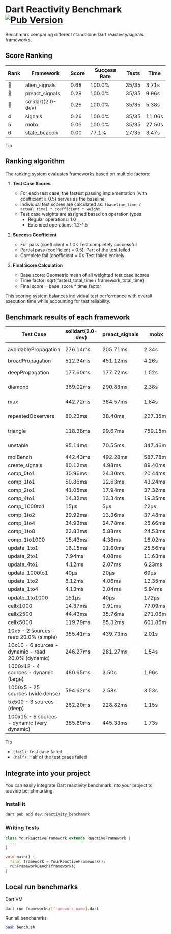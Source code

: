 # Dart Reactivity Benchmark [![Pub Version](https://img.shields.io/pub/v/reactivity_benchmark)](https://pub.dev/packages/reactivity_benchmark)

Benchmark comparing different standalone Dart reactivity/signals frameworks.

## Score Ranking

<!-- ranking start -->
| Rank | Framework | Score | Success Rate | Tests | Time |
|------|-----------|-------|--------------|-------|------|
| 🥇 | alien_signals | 0.68 | 100.0% | 35/35 | 3.71s |
| 🥈 | preact_signals | 0.29 | 100.0% | 35/35 | 9.96s |
| 🥉 | solidart(2.0-dev) | 0.26 | 100.0% | 35/35 | 5.38s |
| 4 | signals | 0.26 | 100.0% | 35/35 | 11.06s |
| 5 | mobx | 0.05 | 100.0% | 35/35 | 27.50s |
| 6 | state_beacon | 0.00 | 77.1% | 27/35 | 3.47s |

<!-- ranking end -->

> [!TIP]
> ## Ranking algorithm
>
> The ranking system evaluates frameworks based on multiple factors:
>
> 1. **Test Case Scores**
>    - For each test case, the fastest passing implementation (with coefficient ≥ 0.5) serves as the baseline
>    - Individual test scores are calculated as: `(baseline_time / actual_time) * coefficient * weight`
>    - Test case weights are assigned based on operation types:
>      - Regular operations: 1.0
>      - Extended operations: 1.2-1.5
>
> 2. **Success Coefficient**
>    - Full pass (coefficient = 1.0): Test completely successful
>    - Partial pass (coefficient = 0.5): Part of the test failed
>    - Complete fail (coefficient = 0): Test failed entirely
>
> 3. **Final Score Calculation**
>    - Base score: Geometric mean of all weighted test case scores
>    - Time factor: sqrt(fastest_total_time / framework_total_time)
>    - Final score = base_score * time_factor
>
> This scoring system balances individual test performance with overall execution time while accounting for test reliability.

## Benchmark results of each framework

<!-- test-case start -->
| Test Case | solidart(2.0-dev) | preact_signals | mobx | alien_signals | signals | state_beacon |
|---|---|---|---|---|---|---|
| avoidablePropagation | 276.14ms | 205.71ms | 2.34s | 186.77ms | 211.13ms | 158.72ms (fail) |
| broadPropagation | 512.34ms | 451.12ms | 4.26s | 360.57ms | 448.61ms | 6.34ms (fail) |
| deepPropagation | 177.60ms | 177.72ms | 1.52s | 128.28ms | 168.86ms | 141.00ms (fail) |
| diamond | 369.02ms | 290.83ms | 2.38s | 236.04ms | 288.83ms | 199.85ms (fail) |
| mux | 442.72ms | 384.57ms | 1.84s | 373.92ms | 406.73ms | 190.16ms (fail) |
| repeatedObservers | 80.23ms | 38.40ms | 227.35ms | 45.01ms | 46.68ms | 53.45ms (fail) |
| triangle | 118.38ms | 99.67ms | 759.15ms | 84.77ms | 106.76ms | 80.30ms (fail) |
| unstable | 95.14ms | 70.55ms | 347.46ms | 61.30ms | 79.84ms | 337.34ms (fail) |
| molBench | 442.43ms | 492.28ms | 587.78ms | 493.21ms | 489.69ms | 951μs |
| create_signals | 80.12ms | 4.98ms | 89.40ms | 27.37ms | 26.63ms | 63.77ms |
| comp_0to1 | 30.96ms | 24.30ms | 20.44ms | 9.20ms | 12.44ms | 55.22ms |
| comp_1to1 | 50.86ms | 12.63ms | 43.24ms | 4.81ms | 34.62ms | 59.84ms |
| comp_2to1 | 41.05ms | 17.94ms | 37.32ms | 2.52ms | 10.66ms | 37.64ms |
| comp_4to1 | 14.32ms | 13.34ms | 19.35ms | 7.96ms | 2.94ms | 16.98ms |
| comp_1000to1 | 15μs | 5μs | 22μs | 4μs | 8μs | 42μs |
| comp_1to2 | 29.92ms | 13.36ms | 37.48ms | 12.76ms | 20.49ms | 44.53ms |
| comp_1to4 | 34.93ms | 24.78ms | 25.66ms | 12.15ms | 16.03ms | 43.98ms |
| comp_1to8 | 23.83ms | 5.88ms | 24.53ms | 5.44ms | 6.96ms | 42.23ms |
| comp_1to1000 | 15.43ms | 4.38ms | 16.02ms | 3.38ms | 4.55ms | 37.60ms |
| update_1to1 | 16.15ms | 11.60ms | 25.56ms | 11.30ms | 9.32ms | 5.76ms |
| update_2to1 | 7.94ms | 4.08ms | 11.63ms | 3.16ms | 4.58ms | 2.88ms |
| update_4to1 | 4.12ms | 2.07ms | 6.23ms | 2.79ms | 2.30ms | 1.46ms |
| update_1000to1 | 40μs | 20μs | 69μs | 26μs | 23μs | 15μs |
| update_1to2 | 8.12ms | 4.06ms | 12.35ms | 4.30ms | 4.92ms | 2.96ms |
| update_1to4 | 4.13ms | 2.04ms | 5.94ms | 1.59ms | 2.33ms | 1.46ms |
| update_1to1000 | 151μs | 40μs | 172μs | 45μs | 44μs | 376μs |
| cellx1000 | 14.37ms | 9.91ms | 77.09ms | 8.88ms | 9.48ms | 5.33ms |
| cellx2500 | 44.43ms | 35.76ms | 271.06ms | 19.63ms | 31.46ms | 29.70ms |
| cellx5000 | 119.79ms | 85.32ms | 601.86ms | 47.93ms | 65.71ms | 61.01ms |
| 10x5 - 2 sources - read 20.0% (simple) | 355.41ms | 439.73ms | 2.01s | 229.55ms | 523.04ms | 266.98ms |
| 10x10 - 6 sources - dynamic - read 20.0% (dynamic) | 246.27ms | 281.27ms | 1.54s | 176.65ms | 284.02ms | 206.22ms |
| 1000x12 - 4 sources - dynamic (large) | 480.65ms | 3.50s | 1.96s | 283.46ms | 3.76s | 343.82ms |
| 1000x5 - 25 sources (wide dense) | 594.62ms | 2.58s | 3.53s | 413.88ms | 3.26s | 505.50ms |
| 5x500 - 3 sources (deep) | 262.20ms | 228.82ms | 1.15s | 188.19ms | 230.18ms | 207.07ms |
| 100x15 - 6 sources - dynamic (very dynamic) | 385.60ms | 445.33ms | 1.73s | 265.77ms | 485.12ms | 257.26ms |

<!-- test-case end -->

> [!TIP]
> - `(fail)`: Test case failed
> - `(half)`: Half of the test cases failed

## Integrate into your project

You can easily integrate Dart reactivity benchmark into your project to provide benchmarking.

### Install it

```bash
dart pub add dev:reactivity_benchmark
```

### Writing Tests

```dart
class YourReactiveFramework extends ReactiveFramework {
  ...
}

void main() {
  final framework = YourReactiveFramework();
  runFrameworkBench(framework);
}
```

## Local run benchmarks

Dart VM
```bash
dart run frameworks/[framework_name].dart
```

Run all benchamrks
```bash
bash bench.sh
```
